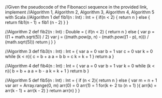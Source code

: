 //Given the pseudocode of the Fibonacci sequence in the provided link, implement 
//Algorithm 1, Algorithm 2, Algorithm 3, Algorithm 4, Algorithm 5 with Scala
//Algorithm 1
def fib1(n : Int) : Int = {
    if(n < 2) {
        return n
    } else {
        return fib1(n - 1) + fib1 (n - 2)
    }
}

//Algorithm 2
def fib2(n : Int) : Double = {
    if(n < 2) {
        return n
    } else {
        var p = ((1 + math.sqrt(5)) / 2)
        var j = ((math.pow(p, n) - (math.pow((1 - p), n))) / (math.sqrt(5)))
        return j
    }
}

//Algorithm 3
def fib3(n : Int) : Int = {
    var a = 0
    var b = 1
    var c = 0
    var k = 0
    while (k < n){
        c = b + a
        a = b
        b = c
        k = k + 1
    }
    return a 
}

//Algorithm 4
def fib4(n : Int) : Int = {
    var a = 0
    var b = 1
    var k = 0
    while (k < n){
        b = b + a
        a = b - a
        k = k + 1
    }
    return b
}

//Algorithm 5
def fib5(n : Int) : Int = {
    if (n < 2){
        return n
    } else {
        var m = n + 1
        var arr = Array.range(0, m)
        arr(0) = 0
        arr(1) = 1
        for(k <- 2 to (n + 1) ){
            arr(k) = arr(k - 1) + arr(k - 2)
        }
        return arr(n)
    }
}
